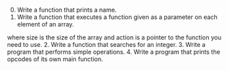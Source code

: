 0. Write a function that prints a name.
1. Write a function that executes a function given as a parameter on each element of an array.

where size is the size of the array and action is a pointer to the function you need to use.
2. Write a function that searches for an integer.
3. Write a program that performs simple operations.
4. Write a program that prints the opcodes of its own main function.
